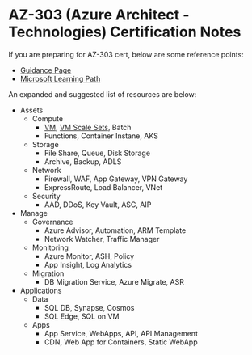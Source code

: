 # AZ-303 (Azure Architect - Technologies) Certification Notes 
If you are preparing for AZ-303 cert, below are some reference points: 
- [Guidance Page](https://docs.microsoft.com/en-us/learn/certifications/exams/az-303)
- [Microsoft Learning Path](https://docs.microsoft.com/en-us/learn/browse/?roles=solution-architect&products=azure&resource_type=learning%20path)

An expanded and suggested list of resources are below: 
- Assets 
    - Compute
        - [VM](https://github.com/vikasrajput/vikasrajput.github.io/blob/4199446e25842cadb0819bbfb920ea5ad4586808/resources/architecture/lab-azure-compute-vm.sh), [VM Scale Sets](https://github.com/vikasrajput/vikasrajput.github.io/blob/master/resources/architecture/lab-azure-compute-vmss.sh), Batch
        - Functions, Container Instane, AKS 
    - Storage  
        - File Share, Queue, Disk Storage 
        - Archive, Backup, ADLS 
    - Network 
        - Firewall, WAF, App Gateway, VPN Gateway
        - ExpressRoute, Load Balancer, VNet
    - Security  
        - AAD, DDoS, Key Vault, ASC, AIP 
- Manage
    - Governance  
        - Azure Advisor, Automation, ARM Template 
        - Network Watcher, Traffic Manager
    - Monitoring
        - Azure Monitor, ASH, Policy
        - App Insight, Log Analytics 
    - Migration 
        - DB Migration Service, Azure Migrate, ASR
- Applications 
    - Data 
        - SQL DB, Synapse, Cosmos
        - SQL Edge, SQL on VM
    - Apps 
        - App Service, WebApps, API, API Management 
        - CDN, Web App for Containers, Static WebApp